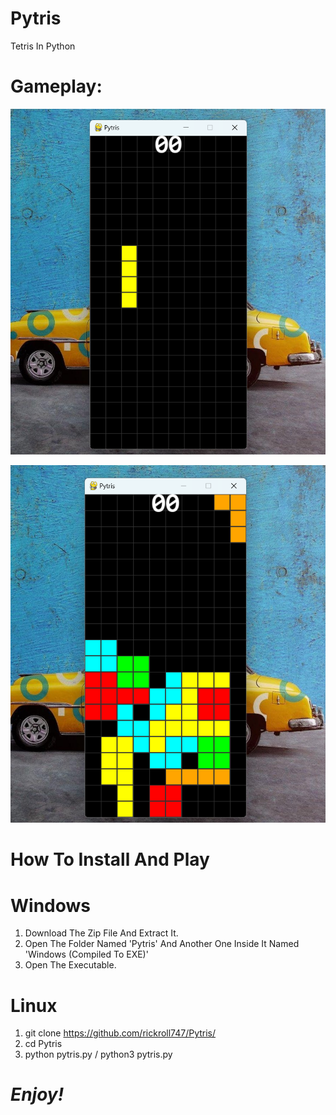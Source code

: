 # Pytris
Tetris In Python

# Gameplay:
![Game Screenshot](https://github.com/rickroll747/Pytris/blob/master/Screenshots/Screenshot%202024-12-29%20150259.png)

![Game Screenshot](https://github.com/rickroll747/Pytris/blob/master/Screenshots/Screenshot%202024-12-29%20150737.png)
# How To Install And Play
# Windows
1. Download The Zip File And Extract It.
2. Open The Folder Named 'Pytris' And Another One Inside It Named 'Windows (Compiled To EXE)'
3. Open The Executable.
# Linux
1. git clone https://github.com/rickroll747/Pytris/
2. cd Pytris
3. python pytris.py / python3 pytris.py
# *Enjoy!*
